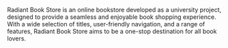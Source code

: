 Radiant Book Store is an online bookstore developed as a university project, designed to provide a seamless and enjoyable book shopping experience. With a wide selection of titles, user-friendly navigation, and a range of features, Radiant Book Store aims to be a one-stop destination for all book lovers.
